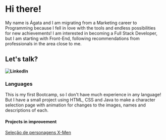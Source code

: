 # Hi there!

My name is Ágata and I am migrating from a Marketing career to Programming because I fell in love with the tools and endless possibilities for new achievements!
I am interested in becoming a Full Stack Developer, but I am starting with Front-End, following recommendations from professionals in the area close to me.


## Let's talk?


**![LinkedIn](https://img.shields.io/badge/LinkedIn-000?style=for-the-badge&logo=linkedin&logoColor=0E76A8) <link href="https://www.linkedin.com/in/Agata-Araujo/">**


### Languages

This is my first Bootcamp, so I don't have much experience in any language! But I have a small project using HTML, CSS and Java to make a character selection page with animation for changes to the images, names and descriptions of each.


#### Projects in improvement 

[Seleção de personagens X-Men](https://agataaraujo-dev.github.io/x-men/)